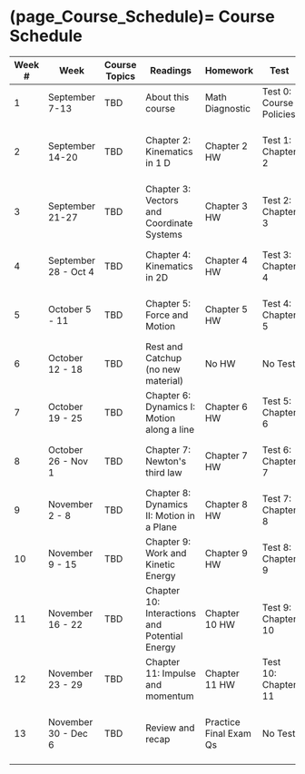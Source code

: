 (page_Course_Schedule)=
Course Schedule
=======================

|Week #|Week                |Course Topics|Readings                                     |Homework              |Test                    |Bonus Test                    |
|------|--------------------|-------------|---------------------------------------------|----------------------|------------------------|------------------------------|
|1     |September 7-13      |TBD          |About this course                            |Math Diagnostic       |Test 0: Course Policies |FCI                           |
|2     |September 14-20     |TBD          |Chapter 2: Kinematics in 1 D                 |Chapter 2 HW          |Test 1: Chapter 2       |Bonus Test 0: Course Policies Pt 2          |
|3     |September 21-27     |TBD          |Chapter 3: Vectors and Coordinate Systems    |Chapter 3 HW          |Test 2: Chapter 3       |Bonus Test 1: Chapter 2       |
|4     |September 28 - Oct 4|TBD          |Chapter 4: Kinematics in 2D                  |Chapter 4 HW          |Test 3: Chapter 4       |Bonus Test 2: Chapter 3       |
|5     |October 5 - 11      |TBD          |Chapter 5: Force and Motion                  |Chapter 5 HW          |Test 4: Chapter 5       |Bonus Test 3: Chapter 4       |
|6     |October 12 - 18     |TBD          |Rest and Catchup (no new material)           |No HW                 |No Test                 |Bonus Test 4: Chapter 5       |
|7     |October 19 - 25     |TBD          |Chapter 6: Dynamics I: Motion along a line   |Chapter 6 HW          |Test 5: Chapter 6       |No Test                       |
|8     |October 26 - Nov 1  |TBD          |Chapter 7: Newton's third law                |Chapter 7 HW          |Test 6: Chapter 7       |Bonus Test 5: Chapter 6       |
|9     |November 2 - 8      |TBD          |Chapter 8: Dynamics II: Motion in a Plane    |Chapter 8 HW          |Test 7: Chapter 8       |Bonus Test 6: Chapter 7       |
|10    |November 9 - 15     |TBD          |Chapter 9: Work and Kinetic Energy           |Chapter 9 HW          |Test 8: Chapter 9       |Bonus Test 7: Chapter 8       |
|11    |November 16 - 22    |TBD          |Chapter 10: Interactions and Potential Energy|Chapter 10 HW         |Test 9: Chapter 10      |Bonus Test 8: Chapter 9       |
|12    |November 23 - 29    |TBD          |Chapter 11: Impulse and momentum             |Chapter 11 HW         |Test 10: Chapter 11     |Bonus Test 9: Chapter 10      |
|13    |November 30 - Dec 6 |TBD          |Review and recap                             |Practice Final Exam Qs|No Test                 |Bonus Test 10: Chapter 11     |
